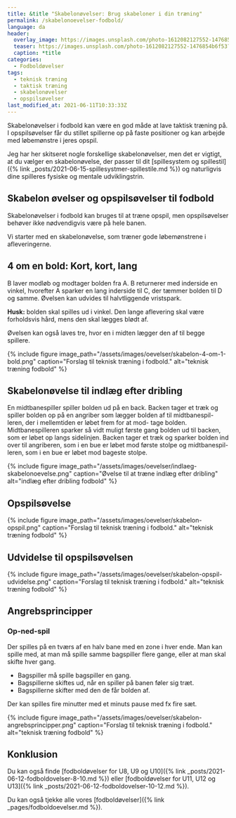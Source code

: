 ```yaml
---
title: &title "Skabelonøvelser: Brug skabeloner i din træning"
permalink: /skabelonoevelser-fodbold/
language: da
header:
  overlay_image: https://images.unsplash.com/photo-1612082127552-1476854b6f53?ixid=MnwxMjA3fDB8MHxwaG90by1wYWdlfHx8fGVufDB8fHx8&ixlib=rb-1.2.1&auto=format&fit=crop&w=1900&q=5
  teaser: https://images.unsplash.com/photo-1612082127552-1476854b6f53?ixid=MnwxMjA3fDB8MHxwaG90by1wYWdlfHx8fGVufDB8fHx8&ixlib=rb-1.2.1&auto=format&fit=crop&w=400&q=5
  caption: *title
categories:
  - Fodboldøvelser
tags:
  - teknisk træning
  - taktisk træning
  - skabelonøvelser
  - opspilsøvelser
last_modified_at: 2021-06-11T10:33:33Z
---
```


Skabelonøvelser i fodbold kan være en god måde at lave taktisk træning på. I opspilsøvelser får du stillet spillerne op på faste positioner og kan arbejde med løbemønstre i jeres opspil.

Jeg har her skitseret nogle forskellige skabelonøvelser, men det er vigtigt, at du vælger en skabelonøvelse, der passer til dit [spillesystem og spillestil]({% link _posts/2021-06-15-spillesystmer-spillestile.md %}) og naturligvis dine spilleres fysiske og mentale udviklingstrin.

## Skabelon øvelser og opspilsøvelser til fodbold

Skabelonøvelser i fodbold kan bruges til at træne opspil, men opspilsøvelser behøver ikke nødvendigvis være på hele banen.

Vi starter med en skabelonøvelse, som træner gode løbemønstrene i afleveringerne.

## 4 om en bold: Kort, kort, lang

B laver modløb og modtager bolden fra A. B returnerer med inderside  en vinkel, hvorefter A sparker en lang inderside til C, der tæmmer bolden til D og samme.
Øvelsen kan udvides til halvtliggende vristspark.

**Husk:** bolden skal spilles ud i vinkel. Den lange aflevering skal være forholdsvis hård, mens den skal lægges blødt af.

Øvelsen kan også laves tre, hvor en i midten lægger den af til begge spillere.

{% include figure image_path="/assets/images/oevelser/skabelon-4-om-1-bold.png" caption="Forslag til teknisk træning i fodbold." alt="teknisk træning fodbold" %}

## Skabelonøvelse til indlæg efter dribling

En midtbanespiller spiller bolden ud på en back.
Backen tager et træk og spiller bolden op på en
angriber som lægger bolden af til midtbanespil-
leren, der i mellemtiden er løbet frem for at mod-
tage bolden. Midtbanespilleren sparker så vidt
muligt første gang bolden ud til backen, som er
løbet op langs sidelinjen. Backen tager et træk og
sparker bolden ind over til angriberen, som i en
bue er løbet mod første stolpe og midtbanespil-
leren, som i en bue er løbet mod bageste stolpe.

{% include figure image_path="/assets/images/oevelser/indlaeg-skabelonoevelse.png" caption="Øvelse til at træne indlæg efter dribling" alt="indlæg efter dribling fodbold" %}

## Opspilsøvelse

{% include figure image_path="/assets/images/oevelser/skabelon-opspil.png" caption="Forslag til teknisk træning i fodbold." alt="teknisk træning fodbold" %}

## Udvidelse til opspilsøvelsen

{% include figure image_path="/assets/images/oevelser/skabelon-opspil-udvidelse.png" caption="Forslag til teknisk træning i fodbold." alt="teknisk træning fodbold" %}

## Angrebsprincipper

### Op-ned-spil

Der spilles på en tværs af en halv bane med en zone i hver ende. Man kan spille med, at man må spille samme bagspiller flere gange, eller at man skal skifte hver gang.

- Bagspiller må spille bagspiller en gang.
- Bagspillerne skiftes ud, når en spiller på banen føler sig træt.
- Bagspillerne skifter med den de får bolden af.

Der kan spilles fire minutter med et minuts pause med fx fire sæt.

{% include figure image_path="/assets/images/oevelser/skabelon-angrebsprincipper.png" caption="Forslag til teknisk træning i fodbold." alt="teknisk træning fodbold" %}

## Konklusion

Du kan også finde [fodboldøvelser for U8, U9 og U10]({% link _posts/2021-06-12-fodboldovelser-8-10.md %}) eller [fodboldøvelser for U11, U12 og U13]({% link _posts/2021-06-12-fodboldovelser-10-12.md %}).

Du kan også tjekke alle vores [fodboldøvelser]({% link _pages/fodboldoevelser.md %}).
